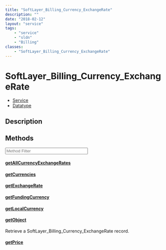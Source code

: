 ```yaml
---
title: "SoftLayer_Billing_Currency_ExchangeRate"
description: ""
date: "2018-02-12"
layout: "service"
tags:
    - "service"
    - "sldn"
    - "Billing"
classes:
    - "SoftLayer_Billing_Currency_ExchangeRate"
---
```

# SoftLayer_Billing_Currency_ExchangeRate
<div id='service-datatype'>
    <ul id='sldn-reference-tabs'>
    <li id='service'> <a href='/reference/services/SoftLayer_Billing_Currency_ExchangeRate' >Service</a></li>    <li id='datatype'> <a href='/reference/datatypes/SoftLayer_Billing_Currency_ExchangeRate' >Datatype</a></li>
    </ul>
</div>

## Description






        
<div id="properties" class="content service-content">

## Methods

<div class="view-filters">
    <div class="clearfix">
        <div class="search-input-box">
            <input placeholder="Method Filter" onkeyup="titleSearch(inputId='edit-combine', divId='method-div', elementClass='method-row')" 
                type="text" id="edit-combine" value="" size="30" maxlength="128" class="form-text">
        </div>
    </div>
</div>

<div id="method-div">

<div class="method-row">

#### [getAllCurrencyExchangeRates](/reference/services/SoftLayer_Billing_Currency_ExchangeRate/getAllCurrencyExchangeRates)


</div>

<div class="method-row">

#### [getCurrencies](/reference/services/SoftLayer_Billing_Currency_ExchangeRate/getCurrencies)


</div>

<div class="method-row">

#### [getExchangeRate](/reference/services/SoftLayer_Billing_Currency_ExchangeRate/getExchangeRate)


</div>

<div class="method-row">

#### [getFundingCurrency](/reference/services/SoftLayer_Billing_Currency_ExchangeRate/getFundingCurrency)


</div>

<div class="method-row">

#### [getLocalCurrency](/reference/services/SoftLayer_Billing_Currency_ExchangeRate/getLocalCurrency)


</div>

<div class="method-row">

#### [getObject](/reference/services/SoftLayer_Billing_Currency_ExchangeRate/getObject)
Retrieve a SoftLayer_Billing_Currency_ExchangeRate record.

</div>

<div class="method-row">

#### [getPrice](/reference/services/SoftLayer_Billing_Currency_ExchangeRate/getPrice)


</div>
</div>

</div>

